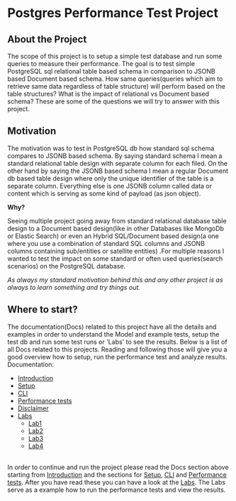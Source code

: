 # Postgres Performance Test Project

## About the Project
The scope of this project is to setup a simple test database and run some queries to measure their performance.
The goal is to test simple PostgreSQL sql relational table based schema in comparison to JSONB based Document 
based schema. How same queries(queries which aim to retrieve same data regardless of table structure) 
will perform based on the table structures? What is the impact of relational vs Document based schema?
These are some of the questions we will try to answer with this project.

## Motivation
The motivation was to test in PostgreSQL db how standard sql schema compares to JSONB based schema. By saying standard schema I mean a standard relational table design with separate column for each filed. On the other hand by saying the JSONB based schema I mean a regular Document db based table design where only the unique identifier of the table is a separate column. Everything else is one JSONB column called data or content which is serving as some kind of payload
(as json object).

**Why?**

Seeing multiple project going away from standard relational database table design to a Document based design(like in other
Databases like MongoDb or Elastic Search) or even an Hybrid SQL/Document based design(a one where you use a combination of standard SQL columns and JSONB columns containing sub/entities or satellite entities) .For multiple reasons I wanted to test the impact on some standard or often used queries(search scenarios) on the PostgreSQL database.

*As always my standard motivation behind this and any other project is as always to learn something 
and try things out.* 

## Where to start?
The documentation(Docs) related to this project have all the details and examples in order to 
understand the Model and example tests, setup the test db and run some test runs or 'Labs'
to see the results. Below is a list of all Docs related to this projects. Reading and following
those will give you a good overview how to setup, run the performance test and analyze results.
\
Documentation:
- [Introduction](Docs/Introduction.md)
- [Setup](Docs/Setup.md)
- [CLI](Docs/CLI.md)
- [Performance tests](Docs/PerformanceTest.md)
- [Disclaimer](DISCLAIMER.md)
- [Labs](Labs/README.md)
    - [Lab1](Labs/Lab1.md)
    - [Lab2](Labs/Lab2.md)
    - [Lab3](Labs/Lab3.md)
    - [Lab4](Labs/Lab4.md)

\
In order to continue and run the project please read the Docs section above starting from [Introduction](Docs/Introduction.md) and the sections for [Setup](Docs/Setup.md), [CLI](Docs/CLI.md) and [Performance tests](PerformanceTest.md). After you have read these you can have a look at the [Labs](Labs/README.md). 
The Labs serve as a example how to run the performance tests and view the results.
